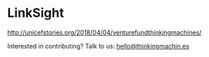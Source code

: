 # LinkSight

http://unicefstories.org/2018/04/04/venturefundthinkingmachines/

Interested in contributing? Talk to us: hello@thinkingmachin.es
